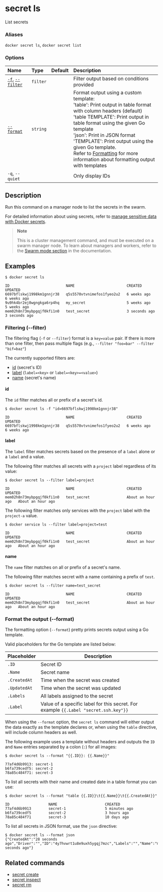 # secret ls

<!---MARKER_GEN_START-->
List secrets

### Aliases

`docker secret ls`, `docker secret list`

### Options

| Name                                   | Type     | Default | Description                                                                                                                                                                                                                                                                                                                                                                                                                          |
|:---------------------------------------|:---------|:--------|:-------------------------------------------------------------------------------------------------------------------------------------------------------------------------------------------------------------------------------------------------------------------------------------------------------------------------------------------------------------------------------------------------------------------------------------|
| [`-f`](#filter), [`--filter`](#filter) | `filter` |         | Filter output based on conditions provided                                                                                                                                                                                                                                                                                                                                                                                           |
| [`--format`](#format)                  | `string` |         | Format output using a custom template:<br>'table':            Print output in table format with column headers (default)<br>'table TEMPLATE':   Print output in table format using the given Go template<br>'json':             Print in JSON format<br>'TEMPLATE':         Print output using the given Go template.<br>Refer to [Formatting](https://docs.docker.com/go/formatting/) for more information about formatting output with templates |
| `-q`, `--quiet`                        |          |         | Only display IDs                                                                                                                                                                                                                                                                                                                                                                                                                     |


<!---MARKER_GEN_END-->

## Description

Run this command on a manager node to list the secrets in the swarm.

For detailed information about using secrets, refer to [manage sensitive data with Docker secrets](https://docs.docker.com/engine/swarm/secrets/).

> **Note**
>
> This is a cluster management command, and must be executed on a swarm
> manager node. To learn about managers and workers, refer to the
> [Swarm mode section](https://docs.docker.com/engine/swarm/) in the
> documentation.

## Examples

```console
$ docker secret ls

ID                          NAME                        CREATED             UPDATED
6697bflskwj1998km1gnnjr38   q5s5570vtvnimefos1fyeo2u2   6 weeks ago         6 weeks ago
9u9hk4br2ej0wgngkga6rp4hq   my_secret                   5 weeks ago         5 weeks ago
mem02h8n73mybpgqjf0kfi1n0   test_secret                 3 seconds ago       3 seconds ago
```

### <a name="filter"></a> Filtering (--filter)

The filtering flag (`-f` or `--filter`) format is a `key=value` pair. If there is more
than one filter, then pass multiple flags (e.g., `--filter "foo=bar" --filter "bif=baz"`)

The currently supported filters are:

- [id](#id) (secret's ID)
- [label](#label) (`label=<key>` or `label=<key>=<value>`)
- [name](#name) (secret's name)

#### id

The `id` filter matches all or prefix of a secret's id.

```console
$ docker secret ls -f "id=6697bflskwj1998km1gnnjr38"

ID                          NAME                        CREATED             UPDATED
6697bflskwj1998km1gnnjr38   q5s5570vtvnimefos1fyeo2u2   6 weeks ago         6 weeks ago
```

#### label

The `label` filter matches secrets based on the presence of a `label` alone or
a `label` and a value.

The following filter matches all secrets with a `project` label regardless of
its value:

```console
$ docker secret ls --filter label=project

ID                          NAME                        CREATED             UPDATED
mem02h8n73mybpgqjf0kfi1n0   test_secret                 About an hour ago   About an hour ago
```

The following filter matches only services with the `project` label with the
`project-a` value.

```console
$ docker service ls --filter label=project=test

ID                          NAME                        CREATED             UPDATED
mem02h8n73mybpgqjf0kfi1n0   test_secret                 About an hour ago   About an hour ago
```

#### name

The `name` filter matches on all or prefix of a secret's name.

The following filter matches secret with a name containing a prefix of `test`.

```console
$ docker secret ls --filter name=test_secret

ID                          NAME                        CREATED             UPDATED
mem02h8n73mybpgqjf0kfi1n0   test_secret                 About an hour ago   About an hour ago
```

### <a name="format"></a> Format the output (--format)

The formatting option (`--format`) pretty prints secrets output
using a Go template.

Valid placeholders for the Go template are listed below:

| Placeholder  | Description                                                                          |
|--------------|--------------------------------------------------------------------------------------|
| `.ID`        | Secret ID                                                                            |
| `.Name`      | Secret name                                                                          |
| `.CreatedAt` | Time when the secret was created                                                     |
| `.UpdatedAt` | Time when the secret was updated                                                     |
| `.Labels`    | All labels assigned to the secret                                                    |
| `.Label`     | Value of a specific label for this secret. For example `{{.Label "secret.ssh.key"}}` |

When using the `--format` option, the `secret ls` command will either
output the data exactly as the template declares or, when using the
`table` directive, will include column headers as well.

The following example uses a template without headers and outputs the
`ID` and `Name` entries separated by a colon (`:`) for all images:

```console
$ docker secret ls --format "{{.ID}}: {{.Name}}"

77af4d6b9913: secret-1
b6fa739cedf5: secret-2
78a85c484f71: secret-3
```

To list all secrets with their name and created date in a table format you
can use:

```console
$ docker secret ls --format "table {{.ID}}\t{{.Name}}\t{{.CreatedAt}}"

ID                  NAME                      CREATED
77af4d6b9913        secret-1                  5 minutes ago
b6fa739cedf5        secret-2                  3 hours ago
78a85c484f71        secret-3                  10 days ago
```

To list all secrets in JSON format, use the `json` directive:
```console
$ docker secret ls --format json
{"CreatedAt":"28 seconds ago","Driver":"","ID":"4y7hvwrt1u8e9uxh5ygqj7mzc","Labels":"","Name":"mysecret","UpdatedAt":"28 seconds ago"}
```

## Related commands

* [secret create](secret_create.md)
* [secret inspect](secret_inspect.md)
* [secret rm](secret_rm.md)
